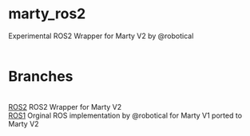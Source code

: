 # marty_ros2
Experimental ROS2 Wrapper for Marty V2 by @robotical
<br>
<br>
# Branches
<br>
<a href="https://github.com/trrsrobotics/marty_ros2/blob/ROS2/">ROS2</a> ROS2 Wrapper for Marty V2
<br>
<a href="https://github.com/trrsrobotics/marty_ros2/blob/ROS1/">ROS1</a> Orginal ROS implementation by @robotical for Marty V1 ported to Marty V2 
